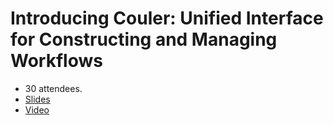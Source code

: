 # Introducing Couler: Unified Interface for Constructing and Managing Workflows

* 30 attendees.
* [Slides](presentation.pdf)
* [Video](https://youtu.be/TLTxv2F5WCQ?t=2500)
